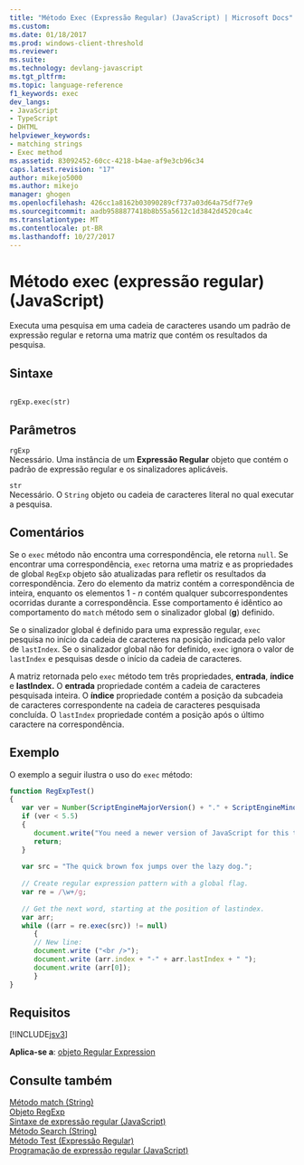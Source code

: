 ```yaml
---
title: "Método Exec (Expressão Regular) (JavaScript) | Microsoft Docs"
ms.custom: 
ms.date: 01/18/2017
ms.prod: windows-client-threshold
ms.reviewer: 
ms.suite: 
ms.technology: devlang-javascript
ms.tgt_pltfrm: 
ms.topic: language-reference
f1_keywords: exec
dev_langs:
- JavaScript
- TypeScript
- DHTML
helpviewer_keywords:
- matching strings
- Exec method
ms.assetid: 83092452-60cc-4218-b4ae-af9e3cb96c34
caps.latest.revision: "17"
author: mikejo5000
ms.author: mikejo
manager: ghogen
ms.openlocfilehash: 426cc1a8162b03090289cf737a03d64a75df77e9
ms.sourcegitcommit: aadb9588877418b8b55a5612c1d3842d4520ca4c
ms.translationtype: MT
ms.contentlocale: pt-BR
ms.lasthandoff: 10/27/2017
---
```

# <a name="exec-method-regular-expression-javascript"></a>Método exec (expressão regular) (JavaScript)
Executa uma pesquisa em uma cadeia de caracteres usando um padrão de expressão regular e retorna uma matriz que contém os resultados da pesquisa.  
  
## <a name="syntax"></a>Sintaxe  
  
```  
  
rgExp.exec(str)   
```  
  
## <a name="parameters"></a>Parâmetros  
 `rgExp`  
 Necessário. Uma instância de um **Expressão Regular** objeto que contém o padrão de expressão regular e os sinalizadores aplicáveis.  
  
 `str`  
 Necessário. O `String` objeto ou cadeia de caracteres literal no qual executar a pesquisa.  
  
## <a name="remarks"></a>Comentários  
 Se o `exec` método não encontra uma correspondência, ele retorna `null`. Se encontrar uma correspondência, `exec` retorna uma matriz e as propriedades de global `RegExp` objeto são atualizadas para refletir os resultados da correspondência. Zero do elemento da matriz contém a correspondência de inteira, enquanto os elementos 1 -  *n*  contém qualquer subcorrespondentes ocorridas durante a correspondência. Esse comportamento é idêntico ao comportamento do `match` método sem o sinalizador global (**g**) definido.  
  
 Se o sinalizador global é definido para uma expressão regular, `exec` pesquisa no início da cadeia de caracteres na posição indicada pelo valor de `lastIndex`. Se o sinalizador global não for definido, `exec` ignora o valor de `lastIndex` e pesquisas desde o início da cadeia de caracteres.  
  
 A matriz retornada pelo `exec` método tem três propriedades, **entrada**, **índice** e **lastIndex.** O **entrada** propriedade contém a cadeia de caracteres pesquisada inteira. O **índice** propriedade contém a posição da subcadeia de caracteres correspondente na cadeia de caracteres pesquisada concluída. O `lastIndex` propriedade contém a posição após o último caractere na correspondência.  
  
## <a name="example"></a>Exemplo  
 O exemplo a seguir ilustra o uso do `exec` método:  
  
```JavaScript  
function RegExpTest()  
{  
   var ver = Number(ScriptEngineMajorVersion() + "." + ScriptEngineMinorVersion())  
   if (ver < 5.5)  
   {  
      document.write("You need a newer version of JavaScript for this to work");  
      return;  
   }  
  
   var src = "The quick brown fox jumps over the lazy dog.";  
  
   // Create regular expression pattern with a global flag.  
   var re = /\w+/g;  
  
   // Get the next word, starting at the position of lastindex.  
   var arr;  
   while ((arr = re.exec(src)) != null)  
      {  
      // New line:  
      document.write ("<br />");    
      document.write (arr.index + "-" + arr.lastIndex + " ");  
      document.write (arr[0]);  
      }  
}  
```  
  
## <a name="requirements"></a>Requisitos  
 [!INCLUDE[jsv3](../../javascript/reference/includes/jsv3-md.md)]  
  
 **Aplica-se a**: [objeto Regular Expression](../../javascript/reference/regular-expression-object-javascript.md)  
  
## <a name="see-also"></a>Consulte também  
 [Método match (String)](../../javascript/reference/match-method-string-javascript.md)   
 [Objeto RegExp](../../javascript/reference/regexp-object-javascript.md)   
 [Sintaxe de expressão regular (JavaScript)](http://msdn.microsoft.com/en-us/ab0766e1-7037-45ed-aa23-706f58358c0e)   
 [Método Search (String)](../../javascript/reference/search-method-string-javascript.md)   
 [Método Test (Expressão Regular)](../../javascript/reference/test-method-regular-expression-javascript.md)   
 [Programação de expressão regular (JavaScript)](http://msdn.microsoft.com/en-us/3b62e27c-4f07-4726-a95b-6e841807bfaf)